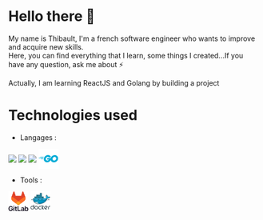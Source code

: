 # Hello there 👋

<!--
**Thybaau/Thybaau** is a ✨ _special_ ✨ repository because its `README.md` (this file) appears on your GitHub profile.

Here are some ideas to get you started:

- 🔭 I’m currently working on ...
- 🌱 I’m currently learning ...
- 👯 I’m looking to collaborate on ...
- 🤔 I’m looking for help with ...
- 💬 Ask me about ...
- 📫 How to reach me: ...
- 😄 Pronouns: ...
- ⚡ Fun fact: ...
-->

My name is Thibault, I'm a french software engineer who wants to improve and acquire new skills.<br/>
Here, you can find everything that I learn, some things I created...If you have any question, ask me about ⚡

Actually, I am learning ReactJS and Golang by building a project

# Technologies used

- Langages :
<div style="display: inline_block">
  <img src="https://cdn.jsdelivr.net/gh/devicons/devicon/icons/python/python-original.svg"  height="40px" align="center"/>
  <img src="https://cdn.jsdelivr.net/gh/devicons/devicon/icons/javascript/javascript-original.svg"  height="40px" align="center"/>
  <img src="https://cdn.jsdelivr.net/gh/devicons/devicon/icons/react/react-original.svg" height="40px" align="center"/>   
  <img src="https://github.com/devicons/devicon/blob/v2.16.0/icons/go/go-original-wordmark.svg" height="40px" align="center"/>   
</div>


- Tools :
<div style="display: inline_block">
  <img src="https://github.com/devicons/devicon/blob/v2.16.0/icons/gitlab/gitlab-original-wordmark.svg" height="40px" align="center"/>  
  <img src="https://github.com/devicons/devicon/blob/v2.16.0/icons/docker/docker-original-wordmark.svg" height="40px" align="center"/>  
</div>
